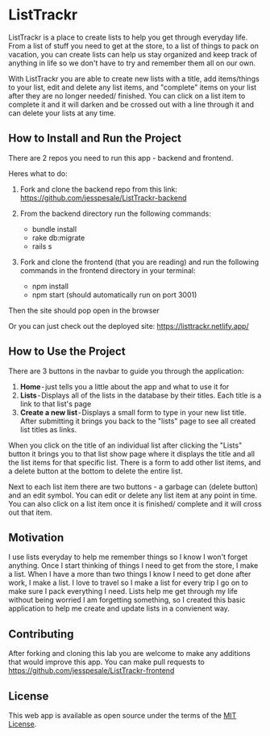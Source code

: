# ListTrackr

ListTrackr is a place to create lists to help you get through everyday life. From a list of stuff you need to get at the store, to a list of things to pack on vacation, you can create lists can help us stay organized and keep track of anything in life so we don't have to try and remember them all on our own. 

With ListTrackr you are able to create new lists with a title, add items/things to your list, edit and delete any list items, and "complete" items on your list after they are no longer needed/ finished. You can click on a list item to complete it and it will darken and be crossed out with a line through it and can delete your lists at any time.

## How to Install and Run the Project

There are 2 repos you need to run this app - backend and frontend.

Heres what to do:

1. Fork and clone the backend repo from this link: https://github.com/jesspesale/ListTrackr-backend

2. From the backend directory run the following commands:
    - bundle install
    - rake db:migrate
    - rails s

3. Fork and clone the frontend (that you are reading) and run the following commands in the frontend directory in your terminal:
    - npm install
    - npm start (should automatically run on port 3001)

Then the site should pop open in the browser

Or you can just check out the deployed site: https://listtrackr.netlify.app/


##  How to Use the Project

There are 3 buttons in the navbar to guide you through the application:

1. **Home** - just tells you a little about the app and what to use it for  
2. **Lists** - Displays all of the lists in the database by their titles. Each title is a link to that list's page  
3. **Create a new list** - Displays a small form to type in your new list title. After submitting it brings you back to the "lists" page to see all created list titles as links.

When you click on the title of an individual list after clicking the "Lists" button it brings you to that list show page where it displays the title and all the list items for that specific list. There is a form to add other list items, and a delete button at the bottom to delete the entire list. 

Next to each list item there are two buttons - a garbage can (delete button) and an edit symbol. You can edit or delete any list item at any point in time. You can also click on a list item once it is finished/ complete and it will cross out that item.

## Motivation

I use lists everyday to help me remember things so I know I won't forget anything. Once I start thinking of things I need to get from the store, I make a list. When I have a more than two things I know I need to get done after work, I make a list. I love to travel so I make a list for every trip I go on to make sure I pack everything I need. Lists help me get through my life without being worried I am forgetting something, so I created this basic application to help me create and update lists in a convienent way.

## Contributing
After forking and cloning this lab you are welcome to make any additions that would improve this app. You can make pull requests to https://github.com/jesspesale/ListTrackr-frontend

## License
This web app is available as open source under the terms of the [MIT License](https://opensource.org/licenses/MIT).

